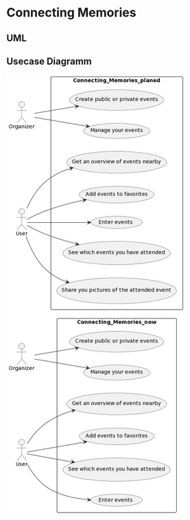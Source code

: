 # Connecting Memories

## UML

## Usecase Diagramm

![Usecase Diagramm](https://github.com/ArztF/2324-5ahitm-connecting-memories/blob/main/Documents/UsecaseDiagramm/usecaseDiagram.png)
